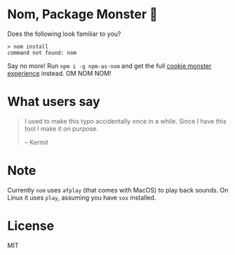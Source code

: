 # Nom, Package Monster 🍪

Does the following look familiar to you?

```
> nom install
command not found: nom
```

Say no more! Run `npm i -g npm-as-nom` and get the full [cookie monster experience](https://youtu.be/_OKGUAbpj5k) instead. OM NOM NOM!

# What users say

> I used to make this typo accidentally once in a while. Since I have this tool I make it on purpose.
>
> – Kermit

# Note

Currently `nom` uses `afplay` (that comes with MacOS) to play back sounds. On Linux it uses `play`, assuming you have `sox` installed.

# License

MIT
